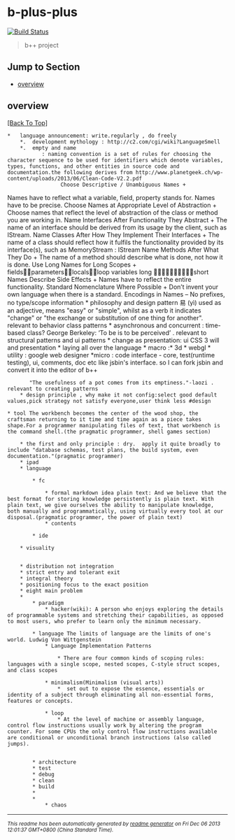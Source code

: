 # b-plus-plus 
[![Build Status](https://secure.travis-ci.org/aponxi/b-plus-plus.png?branch=master)](http://travis-ci.org/aponxi/b-plus-plus)

> b++ project

## Jump to Section

* [overview](#overview)

## overview
[[Back To Top]](#jump-to-section)
      

	*   language announcement: write.regularly , do freely
        *.  development mythology : http://c2.com/cgi/wiki?LanguageSmell
        *.  empty and name
               : naming convention is a set of rules for choosing the character sequence to be used for identifiers which denote variables, types, functions, and other entities in source code and documentation.the following derives from http://www.planetgeek.ch/wp-content/uploads/2013/06/Clean-Code-V2.2.pdf
                     Choose Descriptive / Unambiguous Names +
Names have to reflect what a variable, field, property stands for. Names have to be precise.
Choose Names at Appropriate Level of Abstraction +
Choose names that reflect the level of abstraction of the class or method you are working in.
Name Interfaces After Functionality They Abstract +
The name of an interface should be derived from its usage by the client, such as IStream.
Name Classes After How They Implement Their Interfaces + The name of a class should reflect how it fulfils the functionality provided by
its interface(s), such as MemoryStream : IStream
Name Methods After What They Do +
The name of a method should describe what is done, not how it is done.
Use Long Names for Long Scopes +
fieldsparameterslocalsloop variables long short
Names Describe Side Effects +
Names have to reflect the entire functionality.
Standard Nomenclature Where Possible +
Don’t invent your own language when there is a standard.
Encodings in Names –
No prefixes, no type/scope information
        * philosophy and design pattern
            易 (yì) used as an adjective, means "easy" or "simple", whilst as a verb it indicates "change" or "the exchange or substitution of one thing for another". relevant to behavior class patterns
	          * asynchronous and concurrent : time-based class?
            George Berkeley: ‘To be is to be perceived’  . relevant to structural patterns and ui patterns
                  * change as presentation: ui CSS 3 will and presentation 
	          * laying all over the language 
	              	* macro :* 3d
            	            * webgl
		              	* utility : google web designer
	                *micro : code interface - core, test(runtime testing), ui, comments, doc etc like jsbin's interface. so I can fork jsbin and convert it into the editor of b++
	
           "The usefulness of a pot comes from its emptiness."-laozi . relevant to creating patterns
        * design principle , why make it not config:select good default values,pick strategy not satisfy everyone,user think less #design

	* tool The workbench becomes the center of the wood shop, the craftsman returning to it time and time again as a piece takes shape.For a programmer manipulating files of text, that workbench is the command shell.(the pragmatic programmer, shell games section)

        * the first and only principle : dry.  apply it quite broadly to include "database schemas, test plans, the build system, even documentation."(pragmatic programmer)
		* ipad
		* language 

			* fc

				* formal markdown idea plain text: And we believe that the best format for storing knowledge persistently is plain text. With plain text, we give ourselves the ability to manipulate knowledge, both manually and programmatically, using virtually every tool at our disposal.(pragmatic programmer, the power of plain text)
				* contents

			* ide

		* visuality 
		

		* distribution not integration
		* strict entry and tolerant exit
		* integral theory
		* positioning focus to the exact position
		* eight main problem
		* 
			* paradigm
				* hacker(wiki): A person who enjoys exploring the details of programmable systems and stretching their capabilities, as opposed to most users, who prefer to learn only the minimum necessary.

			* language The limits of language are the limits of one's world. Ludwig Von Wittgenstein
				* Language Implementation Patterns

					* There are four common kinds of scoping rules: languages with a single scope, nested scopes, C-style struct scopes, and class scopes

				* minimalism(Minimalism (visual arts))
					*  set out to expose the essence, essentials or identity of a subject through eliminating all non-essential forms, features or concepts. 

				* loop
					* At the level of machine or assembly language, control flow instructions usually work by altering the program counter. For some CPUs the only control flow instructions available are conditional or unconditional branch instructions (also called jumps).


			* architecture
			* test
			* debug
			* clean
			* build
			* 
			* 
				* chaos








--------
<small>_This readme has been automatically generated by [readme generator](https://github.com/aponxi/grunt-readme-generator) on Fri Dec 06 2013 12:01:37 GMT+0800 (China Standard Time)._</small>

